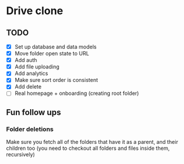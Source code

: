 # Drive clone

## TODO

- [x] Set up database and data models
- [x] Move folder open state to URL
- [x] Add auth
- [x] Add file uploading
- [x] Add analytics
- [x] Make sure sort order is consistent
- [x] Add delete
- [ ] Real homepage + onboarding (creating root folder)

## Fun follow ups

### Folder deletions

Make sure you fetch all of the folders that have it as a parent, and their children too (you need to checkout all folders and files inside them, recursively)

###
